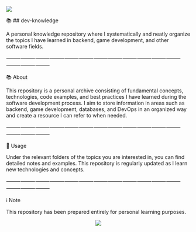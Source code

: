 <img src="https://img.shields.io/badge/status-Actively%20Learning-brightgreen?style=for-the-badge"/>

📚 ## dev-knowledge

A personal knowledge repository where I systematically and neatly organize the topics I have learned in backend, game development, and other software fields.

⸻⸻⸻⸻⸻⸻⸻⸻⸻⸻⸻⸻⸻⸻⸻

📚 About

This repository is a personal archive consisting of fundamental concepts, technologies, code examples, and best practices I have learned during the software development process. I aim to store information in areas such as backend, game development, databases, and DevOps in an organized way and create a resource I can refer to when needed.

⸻⸻⸻⸻⸻⸻⸻⸻⸻⸻⸻⸻⸻⸻⸻

🚀 Usage

Under the relevant folders of the topics you are interested in, you can find detailed notes and examples. This repository is regularly updated as I learn new technologies and concepts.

⸻⸻⸻⸻⸻⸻⸻⸻⸻⸻⸻⸻⸻⸻⸻

ℹ️ Note

This repository has been prepared entirely for personal learning purposes.
<p align="center">
  <img src="https://capsule-render.vercel.app/api?type=waving&color=0:0f2027,50:203a43,100:2c5364&height=200&section=footer&text=Thanks%20for%20visiting!%20🚀&fontSize=30&fontColor=ffffff" />
</p>
